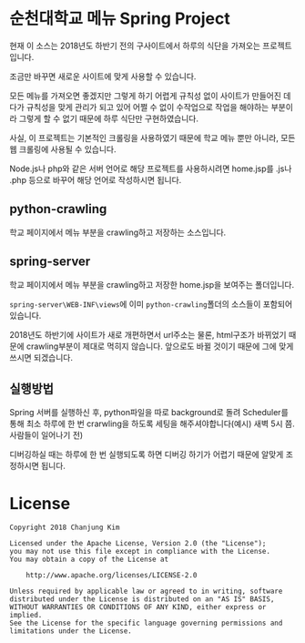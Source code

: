 # 순천대학교 메뉴 Spring Project
현재 이 소스는 2018년도 하반기 전의 구사이트에서 하루의 식단을 가져오는 프로젝트입니다.

조금만 바꾸면 새로운 사이트에 맞게 사용할 수 있습니다.

모든 메뉴를 가져오면 좋겠지만 그렇게 하기 어렵게 규칙성 없이 사이트가 만들어진 데다가 규칙성을 맞게 관리가 되고 있어 어쩔 수 없이 수작업으로 작업을 해야하는 부분이라 그렇게 할 수 없기 때문에 하루 식단만 구현하였습니다.

사실, 이 프로젝트는 기본적인 크롤링을 사용하였기 때문에 학교 메뉴 뿐만 아니라, 모든 웹 크롤링에 사용될 수 있습니다.

Node.js나 php와 같은 서버 언어로 해당 프로젝트를 사용하시려면 home.jsp를 .js나 .php 등으로 바꾸어 해당 언어로 작성하시면 됩니다.

## python-crawling
학교 페이지에서 메뉴 부분을 crawling하고 저장하는 소스입니다.

## spring-server
학교 페이지에서 메뉴 부분을 crawling하고 저장한 home.jsp을 보여주는 폴더입니다.

`spring-server\WEB-INF\views`에 이미 `python-crawling`폴더의 소스들이 포함되어있습니다.

2018년도 하반기에 사이트가 새로 개편하면서 url주소는 물론, html구조가 바뀌었기 때문에 crawling부분이 제대로 먹히지 않습니다. 앞으로도 바뀔 것이기 때문에 그에 맞게 쓰시면 되겠습니다.

## 실행방법
Spring 서버를 실행하신 후, python파일을 따로 background로 돌려 Scheduler를 통해 최소 하루에 한 번 crarwling을 하도록 세팅을 해주셔야합니다(예시) 새벽 5시 쯤. 사람들이 일어나기 전)

디버깅하실 때는 하루에 한 번 실행되도록 하면 디버깅 하기가 어렵기 때문에 알맞게 조정하시면 됩니다.

# License

```
Copyright 2018 Chanjung Kim

Licensed under the Apache License, Version 2.0 (the "License");
you may not use this file except in compliance with the License.
You may obtain a copy of the License at

    http://www.apache.org/licenses/LICENSE-2.0

Unless required by applicable law or agreed to in writing, software
distributed under the License is distributed on an "AS IS" BASIS,
WITHOUT WARRANTIES OR CONDITIONS OF ANY KIND, either express or implied.
See the License for the specific language governing permissions and
limitations under the License.
```
